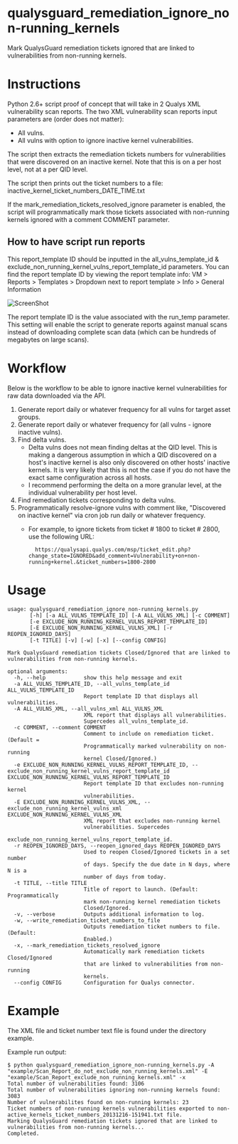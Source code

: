 qualysguard_remediation_ignore_non-running_kernels
==================================================

Mark QualysGuard remediation tickets ignored that are linked to vulnerabilities from non-running kernels.

Instructions
============

Python 2.6+ script proof of concept that will take in 2 Qualys XML vulnerability scan reports. The two XML vulnerability scan reports input parameters are (order does not matter):

- All vulns.
- All vulns with option to ignore inactive kernel vulnerabilities.

The script then extracts the remediation tickets numbers for vulnerabilities that were discovered on an inactive kernel. Note that this is on a per host level, not at a per QID level.

The script then prints out the ticket numbers to a file: inactive_kernel_ticket_numbers_DATE_TIME.txt

If the mark_remediation_tickets_resolved_ignore parameter is enabled, the script will programmatically mark those tickets associated with non-running kernels ignored with a comment COMMENT parameter.

How to have script run reports
------------------------------

This report_template ID should be inputted in the all_vulns_template_id & exclude_non_running_kernel_vulns_report_template_id parameters. You can find the report template ID by viewing the report template info: VM > Reports > Templates > Dropdown next to report template > Info > General Information

![ScreenShot](https://raw.github.com/paragbaxi/qualysguard_vm_scan_trend/master/images/screenshot-report-template-id.png)

The report template ID is the value associated with the run_temp parameter. This setting will enable the script to generate reports against manual scans instead of downloading complete scan data (which can be hundreds of megabytes on large scans).



Workflow
========

Below is the workflow to be able to ignore inactive kernel vulnerabilities for raw data downloaded via the API.

1. Generate report daily or whatever frequency for all vulns for target asset groups.
2. Generate report daily or whatever frequency for (all vulns -  ignore inactive vulns).
3. Find delta vulns.
    - Delta vulns does not mean finding deltas at the QID level. This is making a dangerous assumption in which a QID discovered on a host's inactive kernel is also only discovered on other hosts' inactive kernels. It is very likely that this is not the case if you do not have the exact same configuration across all hosts.
    - I recommend performing the delta on a more granular level, at the individual vulnerability per host level.
4. Find remediation tickets corresponding to delta vulns.
5. Programmatically resolve-ignore vulns with comment like, "Discovered on inactive kernel" via cron job run daily or whatever frequency.
    - For example, to ignore tickets from ticket # 1800 to ticket # 2800, use the following URL:

            https://qualysapi.qualys.com/msp/ticket_edit.php?change_state=IGNORED&add_comment=Vulnerability+on+non-running+kernel.&ticket_numbers=1800-2800

Usage
=====

	usage: qualysguard_remediation_ignore_non-running_kernels.py
	       [-h] [-a ALL_VULNS_TEMPLATE_ID] [-A ALL_VULNS_XML] [-c COMMENT]
	       [-e EXCLUDE_NON_RUNNING_KERNEL_VULNS_REPORT_TEMPLATE_ID]
	       [-E EXCLUDE_NON_RUNNING_KERNEL_VULNS_XML] [-r REOPEN_IGNORED_DAYS]
	       [-t TITLE] [-v] [-w] [-x] [--config CONFIG]
	
	Mark QualysGuard remediation tickets Closed/Ignored that are linked to
	vulnerabilities from non-running kernels.
	
	optional arguments:
	  -h, --help            show this help message and exit
	  -a ALL_VULNS_TEMPLATE_ID, --all_vulns_template_id ALL_VULNS_TEMPLATE_ID
	                        Report template ID that displays all vulnerabilities.
	  -A ALL_VULNS_XML, --all_vulns_xml ALL_VULNS_XML
	                        XML report that displays all vulnerabilities.
	                        Supercedes all_vulns_template_id.
	  -c COMMENT, --comment COMMENT
	                        Comment to include on remediation ticket. (Default =
	                        Programmatically marked vulnerability on non-running
	                        kernel Closed/Ignored.)
	  -e EXCLUDE_NON_RUNNING_KERNEL_VULNS_REPORT_TEMPLATE_ID, --exclude_non_running_kernel_vulns_report_template_id EXCLUDE_NON_RUNNING_KERNEL_VULNS_REPORT_TEMPLATE_ID
	                        Report template ID that excludes non-running kernel
	                        vulnerabilities.
	  -E EXCLUDE_NON_RUNNING_KERNEL_VULNS_XML, --exclude_non_running_kernel_vulns_xml EXCLUDE_NON_RUNNING_KERNEL_VULNS_XML
	                        XML report that excludes non-running kernel
	                        vulnerabilities. Supercedes
	                        exclude_non_running_kernel_vulns_report_template_id.
	  -r REOPEN_IGNORED_DAYS, --reopen_ignored_days REOPEN_IGNORED_DAYS
	                        Used to reopen Closed/Ignored tickets in a set number
	                        of days. Specify the due date in N days, where N is a
	                        number of days from today.
	  -t TITLE, --title TITLE
	                        Title of report to launch. (Default: Programmatically
	                        mark non-running kernel remediation tickets
	                        Closed/Ignored.
	  -v, --verbose         Outputs additional information to log.
	  -w, --write_remediation_ticket_numbers_to_file
	                        Outputs remediation ticket numbers to file. (Default: 
	                        Enabled.)
	  -x, --mark_remediation_tickets_resolved_ignore
	                        Automatically mark remediation tickets Closed/Ignored
	                        that are linked to vulnerabilities from non-running
	                        kernels.
	  --config CONFIG       Configuration for Qualys connector.


Example
=======

The XML file and ticket number text file is found under the directory example.

Example run output:

	$ python qualysguard_remediation_ignore_non-running_kernels.py -A "example/Scan_Report_do_not_exclude_non_running_kernels.xml" -E "example/Scan_Report_exclude_non_running_kernels.xml" -x
	Total number of vulnerabilities found: 3106
	Total number of vulnerabilities ignoring non-running kernels found: 3083
	Number of vulnerabilites found on non-running kernels: 23
	Ticket numbers of non-running kernels vulnerabilities exported to non-active_kernels_ticket_numbers_20131216-151941.txt file.
	Marking QualysGuard remediation tickets ignored that are linked to vulnerabilities from non-running kernels...
	Completed.
